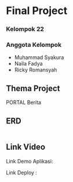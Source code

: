 <h1>Final Project</h1>
<h3>Kelompok 22</h3>

<h3>Anggota Kelompok</h3>
<ul>
  <li>Muhammad Syakura</li>
  <li>Naila Fadya</li>
  <li>Ricky Romansyah</li>
</ul> 

<h2>Thema Project</h2>
<p>PORTAL Berita</p>

<h2>ERD</h2>
<img src="" alt="">

<h2>Link Video</h2>
<p>Link Demo Aplikasi: </p>
<p>Link Deploy : </p>





